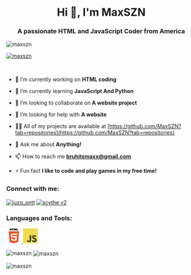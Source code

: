 <h1 align="center">Hi 👋, I'm MaxSZN</h1>
<h3 align="center">A passionate HTML and JavaScript Coder from America</h3>
<p align="left"> <img src="https://komarev.com/ghpvc/?username=maxszn&label=Profile%20views&color=0e75b6&style=flat" alt="maxszn" /> </p>

<p align="left"> <a href="https://github.com/ryo-ma/github-profile-trophy"><img src="https://github-profile-trophy.vercel.app/?username=maxszn" alt="maxszn" /></a> </p>

<p align="left"> <a href="https://twitter.com/" target="blank"><img src="https://img.shields.io/twitter/follow/?logo=twitter&style=for-the-badge" alt="" /></a> </p>

- 🔭 I’m currently working on **HTML coding**

- 🌱 I’m currently learning **JavaScript And Python**

- 👯 I’m looking to collaborate on **A website project**

- 🤝 I’m looking for help with **A website**

- 👨‍💻 All of my projects are available at [https://github.com/MaxSZN?tab=repositories](https://github.com/MaxSZN?tab=repositories)

- 💬 Ask me about **Anything!**

- 📫 How to reach me **bruhitsmaxx@gmail.com**

- ⚡ Fun fact **I like to code and play games in my free time!**

<h3 align="left">Connect with me:</h3>
<p align="left">
<a href="https://instagram.com/juzq_ontt" target="blank"><img align="center" src="https://raw.githubusercontent.com/rahuldkjain/github-profile-readme-generator/master/src/images/icons/Social/instagram.svg" alt="juzq_ontt" height="30" width="40" /></a>
<a href="https://www.youtube.com/c/scythe v2" target="blank"><img align="center" src="https://raw.githubusercontent.com/rahuldkjain/github-profile-readme-generator/master/src/images/icons/Social/youtube.svg" alt="scythe v2" height="30" width="40" /></a>
</p>

<h3 align="left">Languages and Tools:</h3>
<p align="left"> <a href="https://www.w3.org/html/" target="_blank" rel="noreferrer"> <img src="https://raw.githubusercontent.com/devicons/devicon/master/icons/html5/html5-original-wordmark.svg" alt="html5" width="40" height="40"/> </a> <a href="https://developer.mozilla.org/en-US/docs/Web/JavaScript" target="_blank" rel="noreferrer"> <img src="https://raw.githubusercontent.com/devicons/devicon/master/icons/javascript/javascript-original.svg" alt="javascript" width="40" height="40"/> </a> </p>

<p><img align="left" src="https://github-readme-stats.vercel.app/api/top-langs?username=maxszn&show_icons=true&locale=en&layout=compact" alt="maxszn" /></p>

<p>&nbsp;<img align="center" src="https://github-readme-stats.vercel.app/api?username=maxszn&show_icons=true&locale=en" alt="maxszn" /></p>

<p><img align="center" src="https://github-readme-streak-stats.herokuapp.com/?user=maxszn&" alt="maxszn" /></p>
